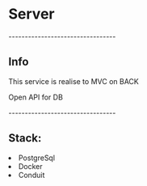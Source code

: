 <h1> Server </h1>
---------------------------------
<h2> Info </h2>
<p> This service is realise to MVC on BACK </p>
<p> Open API for DB </p>
---------------------------------
<h2> Stack: </h2>

<li>PostgreSql</li>
<li>Docker</li>
<li>Conduit</li>
